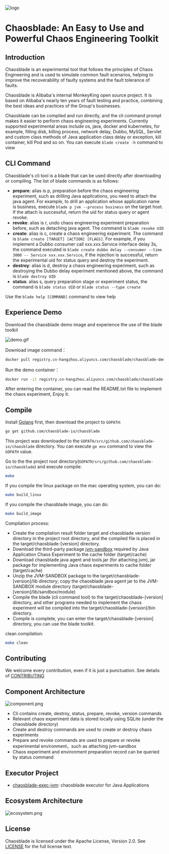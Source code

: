 ![logo](https://chaosblade.oss-cn-hangzhou.aliyuncs.com/doc/image/chaosblade-logo.png)  

# Chaosblade: An Easy to Use and Powerful Chaos Engineering Toolkit

## Introduction

Chaosblade is an experimental tool that follows the principles of Chaos Engineering and is used to simulate common fault scenarios, helping to improve the recoverability of faulty systems and the fault tolerance of faults.

Chaosblade is Alibaba's internal MonkeyKing open source project. It is based on Alibaba's nearly ten years of fault testing and practice, combining the best ideas and practices of the Group's businesses.

Chaosblade can be compiled and run directly, and the cli command prompt makes it easier to perform chaos engineering experiments. Currently supported experimental areas include os, java, docker and kubernetes, for example, filling disk, killing process, network delay, Dubbo, MySQL, Servlet and custom class methods of Java application class delay or exception, kill container, kill Pod and so on. You can execute `blade create -h` command to view


## CLI Command

Chaosblade's cli tool is a blade that can be used directly after downloading or compiling. The list of blade commands is as follows:
* **prepare**: alias is p, preparation before the chaos engineering experiment, such as drilling Java applications, you need to attach the java agent. For example, to drill an application whose application name is business, execute `blade p jvm --process business` on the target host. If the attach is successful, return the uid for status query or agent revoke.
* **revoke**: alias is r, undo chaos engineering experiment preparation before, such as detaching java agent. The command is `blade revoke UID`
* **create**: alias is c, create a chaos engineering experiment. The command is `blade create [TARGET] [ACTION] [FLAGS]`. For example, if you implement a Dubbo consumer call xxx.xxx.Service interface delay 3s, the command executed is `blade create dubbo delay --consumer --time 3000 -- Service xxx.xxx.Service`, if the injection is successful, return the experimental uid for status query and destroy the experiment.
* **destroy**: alias is d, destroy a chaos engineering experiment, such as destroying the Dubbo delay experiment mentioned above, the command is `blade destroy UID`
* **status**: alias s, query preparation stage or experiment status, the command is `blade status UID` or `blade status --type create`

Use the `blade help [COMMAND]` command to view help


## Experience Demo
Download the chaosblade demo image and experience the use of the blade toolkit
  
![demo.gif](https://chaosblade.oss-cn-hangzhou.aliyuncs.com/agent/release/chaosblade-demo-0.0.1.gif)  

Download image command：
```bash
docker pull registry.cn-hangzhou.aliyuncs.com/chaosblade/chaosblade-demo:latest
```

Run the demo container：
```bash
docker run -it registry.cn-hangzhou.aliyuncs.com/chaosblade/chaosblade-demo:latest
```

After entering the container, you can read the README.txt file to implement the chaos experiment, Enjoy it.

## Compile
Install [Golang](https://golang.org/doc/install) first, then download the project to `GOPATH`:
```bash
go get github.com/chaosblade-io/chaosblade
```
This project was downloaded to the `GOPATH/src/github.com/chaosblade-io/chaosblade` directory. You can execute `go env` command to view the `GOPATH` value. 

Go to the the project root directory(`GOPATH/src/github.com/chaosblade-io/chaosblade`) and execute compile:
```bash
make
```

If you compile the linux package on the mac operating system, you can do:
```bash
make build_linux
```

If you compile the chaosblade image, you can do:
```bash
make build_image
```

Compilation process:
* Create the compilation result folder target and chaosblade version directory in the project root directory, and the compiled file is placed in the target/chaosblade-[version] directory.
* Download the third-party package [jvm-sandbox](https://github.com/alibaba/jvm-sandbox/releases) required by Java Application Chaos Experiment to the cache folder (target/cache)
* Download chaosblade java agent and tools.jar (for attaching jvm), jar package for implementing Java chaos experiments to cache folder (target/cache)
* Unzip the JVM-SANDBOX package to the target/chaosblade-[version]/lib directory; copy the chaosblade java agent jar to the JVM-SANDBOX module directory (target/chaosblade-[version]/lib/sandbox/module)
* Compile the blade (cli command tool) to the target/chaosblade-[version] directory, and other programs needed to implement the chaos experiment will be compiled into the target/chaosblade-[version]/bin directory.
* Compile is complete, you can enter the target/chaosblade-[version] directory, you can use the blade toolkit.

clean compilation:
```bash
make clean
```

## Contributing
We welcome every contribution, even if it is just a punctuation. See details of [CONTRIBUTING](CONTRIBUTING.md)


## Component Architecture 
![component.png](https://chaosblade.oss-cn-hangzhou.aliyuncs.com/doc/image/component.png)

* Cli contains create, destroy, status, prepare, revoke, version commands
* Relevant chaos experiment data is stored locally using SQLite (under the chaosblade directory)
* Create and destroy commands are used to create or destroy chaos experiments
* Prepare and revoke commands are used to prepare or revoke experimental environment，such as attaching jvm-sandbox
* Chaos experiment and environment preparation record can be queried by status command


## Executor Project
* [chaosblade-exec-jvm](https://github.com/chaosblade-io/chaosblade-exec-jvm): chaosblade executor for Java Applications


## Ecosystem Architecture
![ecosystem.png](https://chaosblade.oss-cn-hangzhou.aliyuncs.com/doc/image/ecosystem.png)


## License
Chaosblade is licensed under the Apache License, Version 2.0. See [LICENSE](LICENSE) for the full license text.
